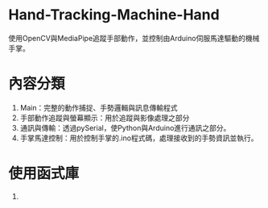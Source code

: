 # Hand-Tracking-Machine-Hand
使用OpenCV與MediaPipe追蹤手部動作，並控制由Arduino伺服馬達驅動的機械手掌。
# 內容分類
1. Main：完整的動作捕捉、手勢邏輯與訊息傳輸程式
2. 手部動作追蹤與螢幕顯示：用於追蹤與影像處理之部分
3. 通訊與傳輸：透過pySerial，使Python與Arduino進行通訊之部分。
4. 手掌馬達控制：用於控制手掌的.ino程式碼，處理接收到的手勢資訊並執行。
# 使用函式庫
1.
